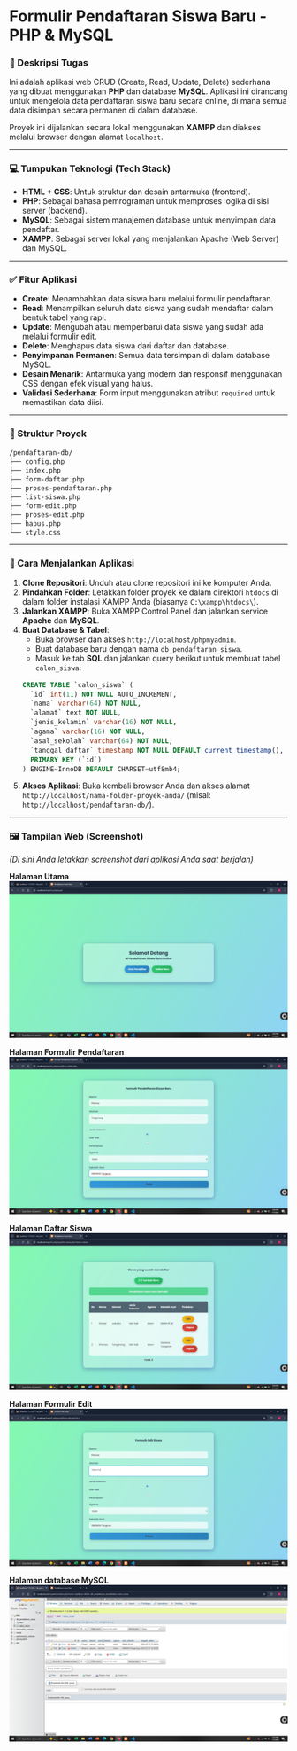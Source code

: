 # **Formulir Pendaftaran Siswa Baru - PHP & MySQL**

### 📌 Deskripsi Tugas
Ini adalah aplikasi web CRUD (Create, Read, Update, Delete) sederhana yang dibuat menggunakan **PHP** dan database **MySQL**. Aplikasi ini dirancang untuk mengelola data pendaftaran siswa baru secara online, di mana semua data disimpan secara permanen di dalam database.

Proyek ini dijalankan secara lokal menggunakan **XAMPP** dan diakses melalui browser dengan alamat `localhost`.

---

### 💻 Tumpukan Teknologi (Tech Stack)
- **HTML + CSS**: Untuk struktur dan desain antarmuka (frontend).
- **PHP**: Sebagai bahasa pemrograman untuk memproses logika di sisi server (backend).
- **MySQL**: Sebagai sistem manajemen database untuk menyimpan data pendaftar.
- **XAMPP**: Sebagai server lokal yang menjalankan Apache (Web Server) dan MySQL.

---

### ✅ Fitur Aplikasi
- **Create**: Menambahkan data siswa baru melalui formulir pendaftaran.
- **Read**: Menampilkan seluruh data siswa yang sudah mendaftar dalam bentuk tabel yang rapi.
- **Update**: Mengubah atau memperbarui data siswa yang sudah ada melalui formulir edit.
- **Delete**: Menghapus data siswa dari daftar dan database.
- **Penyimpanan Permanen**: Semua data tersimpan di dalam database MySQL.
- **Desain Menarik**: Antarmuka yang modern dan responsif menggunakan CSS dengan efek visual yang halus.
- **Validasi Sederhana**: Form input menggunakan atribut `required` untuk memastikan data diisi.

---

### 📂 Struktur Proyek
```
/pendaftaran-db/
├── config.php
├── index.php
├── form-daftar.php
├── proses-pendaftaran.php
├── list-siswa.php
├── form-edit.php
├── proses-edit.php
├── hapus.php
└── style.css
```

---

### 🚀 Cara Menjalankan Aplikasi
1.  **Clone Repositori**: Unduh atau clone repositori ini ke komputer Anda.
2.  **Pindahkan Folder**: Letakkan folder proyek ke dalam direktori `htdocs` di dalam folder instalasi XAMPP Anda (biasanya `C:\xampp\htdocs\`).
3.  **Jalankan XAMPP**: Buka XAMPP Control Panel dan jalankan service **Apache** dan **MySQL**.
4.  **Buat Database & Tabel**:
    * Buka browser dan akses `http://localhost/phpmyadmin`.
    * Buat database baru dengan nama `db_pendaftaran_siswa`.
    * Masuk ke tab **SQL** dan jalankan query berikut untuk membuat tabel `calon_siswa`:
    ```sql
    CREATE TABLE `calon_siswa` (
      `id` int(11) NOT NULL AUTO_INCREMENT,
      `nama` varchar(64) NOT NULL,
      `alamat` text NOT NULL,
      `jenis_kelamin` varchar(16) NOT NULL,
      `agama` varchar(16) NOT NULL,
      `asal_sekolah` varchar(64) NOT NULL,
      `tanggal_daftar` timestamp NOT NULL DEFAULT current_timestamp(),
      PRIMARY KEY (`id`)
    ) ENGINE=InnoDB DEFAULT CHARSET=utf8mb4;
    ```
5.  **Akses Aplikasi**: Buka kembali browser Anda dan akses alamat `http://localhost/nama-folder-proyek-anda/` (misal: `http://localhost/pendaftaran-db/`).

---

### 🖼️ Tampilan Web (Screenshot)

*(Di sini Anda letakkan screenshot dari aplikasi Anda saat berjalan)*

**Halaman Utama**
![Halaman Utama](https://github.com/danialrajiv/PWeb_tugas9/blob/main/home_page.png)

**Halaman Formulir Pendaftaran**
![Formulir Pendaftaran](https://github.com/danialrajiv/PWeb_tugas9/blob/main/form_page.png)

**Halaman Daftar Siswa**
![Halaman Daftar Siswa](https://github.com/danialrajiv/PWeb_tugas9/blob/main/list_page.png)

**Halaman Formulir Edit**
![Formulir Edit](https://github.com/danialrajiv/PWeb_tugas9/blob/main/edit_page.png)

**Halaman database MySQL**
![Formulir Pendaftaran](https://github.com/danialrajiv/PWeb_tugas9/blob/main/database_mysql.png)

